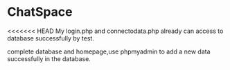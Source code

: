 ChatSpace
=========
<<<<<<< HEAD
My login.php and connectodata.php already can access to database successfully by test. 

complete database and homepage,use phpmyadmin to add a new data successfully in the database.
